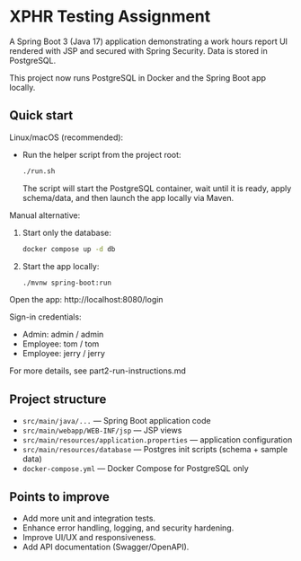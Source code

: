 # XPHR Testing Assignment

A Spring Boot 3 (Java 17) application demonstrating a work hours report UI rendered with JSP and secured with Spring Security. Data is stored in PostgreSQL.

This project now runs PostgreSQL in Docker and the Spring Boot app locally.

## Quick start

Linux/macOS (recommended):
- Run the helper script from the project root:
  ```bash
  ./run.sh
  ```
  The script will start the PostgreSQL container, wait until it is ready, apply schema/data, and then launch the app locally via Maven.

Manual alternative:
1. Start only the database:
   ```bash
   docker compose up -d db
   ```
2. Start the app locally:
   ```bash
   ./mvnw spring-boot:run
   ```

Open the app: http://localhost:8080/login

Sign-in credentials:
- Admin: admin / admin
- Employee: tom / tom
- Employee: jerry / jerry

For more details, see part2-run-instructions.md

## Project structure
- `src/main/java/...` — Spring Boot application code
- `src/main/webapp/WEB-INF/jsp` — JSP views
- `src/main/resources/application.properties` — application configuration
- `src/main/resources/database` — Postgres init scripts (schema + sample data)
- `docker-compose.yml` — Docker Compose for PostgreSQL only

## Points to improve
- Add more unit and integration tests.
- Enhance error handling, logging, and security hardening.
- Improve UI/UX and responsiveness.
- Add API documentation (Swagger/OpenAPI).
